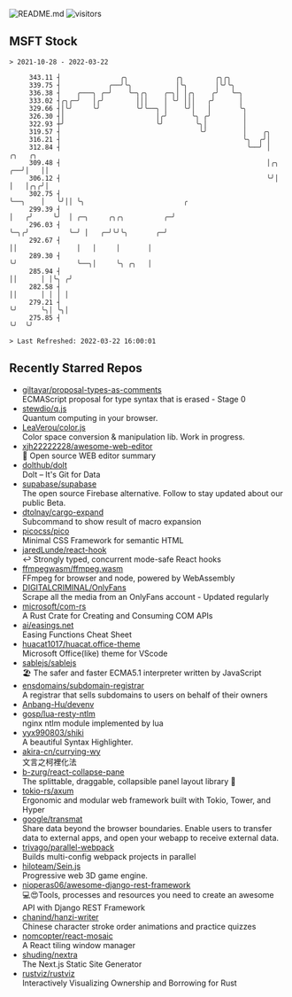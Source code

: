 ![README.md](https://github.com/Gerhut/Gerhut/workflows/README.md/badge.svg)
![visitors](https://visitors.vercel.app/Gerhut/Gerhut?token=8cf69d1f6813d272ef062726b6070c9be4ff72038cfe5a7ded7384a8da65d866)

## MSFT Stock

```
> 2021-10-28 - 2022-03-22

     343.11 ┤               ╭╮            ╭╮        ╭╮╭╮                                                         
     339.75 ┤            ╭──╯╰╮           │╰╮       │╰╯╰╮                                                        
     336.38 ┤    ╭───╮ ╭─╯    ╰─╮╭╮    ╭─╮│ │╭╮    ╭╯   ╰─╮                                                      
     333.02 ┤╭╮╭─╯   │╭╯        │││    │ ╰╯ │││   ╭╯      │                                                      
     329.66 ┤│╰╯     ╰╯         ╰╯╰──╮ │    ╰╯│   │       ╰╮                                                     
     326.30 ┤│                       │╭╯      ╰╮ ╭╯        │                                                     
     322.93 ┼╯                       ╰╯        ╰╮│         │                                                     
     319.57 ┤                                   ╰╯         │    ╭╮                                               
     316.21 ┤                                              ╰╮  ╭╯│                                               
     312.84 ┤                                               ╰──╯ │            ╭╮   ╭╮                            
     309.48 ┤                                                    │╭╮       ╭──╯│   ││                            
     306.12 ┤                                                    ╰╯│       │   │╭╮╭╯│                            
     302.75 ┤                                                      ╰──╮    │   ╰╯││ ╰╮                         ╭ 
     299.39 ┤                                                         │   ╭╯     ╰╯  │ ╭─╮     ╭╮╭╮          ╭─╯ 
     296.03 ┤                                                         ╰─╮╭╯          ╰─╯ │   ╭─╯╰╯╰╮       ╭─╯   
     292.67 ┤                                                           ││               │   │     │       │     
     289.30 ┤                                                           ╰╯               ╰──╮│     ╰╮ ╭╮   │     
     285.94 ┤                                                                               ││      │ │╰╮ ╭╯     
     282.58 ┤                                                                               ││      │ │ │ │      
     279.21 ┤                                                                               ╰╯      ╰╮│ ╰╮│      
     275.85 ┤                                                                                        ╰╯  ╰╯      

> Last Refreshed: 2022-03-22 16:00:01
```

## Recently Starred Repos

- [giltayar/proposal-types-as-comments](https://github.com/giltayar/proposal-types-as-comments)  
  ECMAScript proposal for type syntax that is erased - Stage 0
- [stewdio/q.js](https://github.com/stewdio/q.js)  
  Quantum computing in your browser.
- [LeaVerou/color.js](https://github.com/LeaVerou/color.js)  
  Color space conversion & manipulation lib. Work in progress.
- [xjh22222228/awesome-web-editor](https://github.com/xjh22222228/awesome-web-editor)  
  🔨  Open source WEB editor summary
- [dolthub/dolt](https://github.com/dolthub/dolt)  
  Dolt – It's Git for Data
- [supabase/supabase](https://github.com/supabase/supabase)  
  The open source Firebase alternative. Follow to stay updated about our public Beta.
- [dtolnay/cargo-expand](https://github.com/dtolnay/cargo-expand)  
  Subcommand to show result of macro expansion
- [picocss/pico](https://github.com/picocss/pico)  
  Minimal CSS Framework for semantic HTML
- [jaredLunde/react-hook](https://github.com/jaredLunde/react-hook)  
  ↩ Strongly typed, concurrent mode-safe React hooks
- [ffmpegwasm/ffmpeg.wasm](https://github.com/ffmpegwasm/ffmpeg.wasm)  
  FFmpeg for browser and node, powered by WebAssembly
- [DIGITALCRIMINAL/OnlyFans](https://github.com/DIGITALCRIMINAL/OnlyFans)  
  Scrape all the media from an OnlyFans account - Updated regularly
- [microsoft/com-rs](https://github.com/microsoft/com-rs)  
  A Rust Crate for Creating and Consuming COM APIs
- [ai/easings.net](https://github.com/ai/easings.net)  
  Easing Functions Cheat Sheet
- [huacat1017/huacat.office-theme](https://github.com/huacat1017/huacat.office-theme)  
  Microsoft Office(like) theme for VScode
- [sablejs/sablejs](https://github.com/sablejs/sablejs)  
  🏖️ The safer and faster ECMA5.1 interpreter written by JavaScript
- [ensdomains/subdomain-registrar](https://github.com/ensdomains/subdomain-registrar)  
  A registrar that sells subdomains to users on behalf of their owners
- [Anbang-Hu/devenv](https://github.com/Anbang-Hu/devenv)  
- [gosp/lua-resty-ntlm](https://github.com/gosp/lua-resty-ntlm)  
  nginx ntlm module implemented by lua
- [yyx990803/shiki](https://github.com/yyx990803/shiki)  
  A beautiful Syntax Highlighter.
- [akira-cn/currying-wy](https://github.com/akira-cn/currying-wy)  
  文言之柯裡化法
- [b-zurg/react-collapse-pane](https://github.com/b-zurg/react-collapse-pane)  
  The splittable, draggable, collapsible panel layout library 🎉
- [tokio-rs/axum](https://github.com/tokio-rs/axum)  
  Ergonomic and modular web framework built with Tokio, Tower, and Hyper
- [google/transmat](https://github.com/google/transmat)  
  Share data beyond the browser boundaries. Enable users to transfer data to external apps, and open your webapp to receive external data.
- [trivago/parallel-webpack](https://github.com/trivago/parallel-webpack)  
  Builds multi-config webpack projects in parallel
- [hiloteam/Sein.js](https://github.com/hiloteam/Sein.js)  
  Progressive web 3D game engine.
- [nioperas06/awesome-django-rest-framework](https://github.com/nioperas06/awesome-django-rest-framework)  
   💻😍Tools, processes and resources you need to create an awesome API with Django REST Framework
- [chanind/hanzi-writer](https://github.com/chanind/hanzi-writer)  
  Chinese character stroke order animations and practice quizzes
- [nomcopter/react-mosaic](https://github.com/nomcopter/react-mosaic)  
  A React tiling window manager
- [shuding/nextra](https://github.com/shuding/nextra)  
  The Next.js Static Site Generator
- [rustviz/rustviz](https://github.com/rustviz/rustviz)  
  Interactively Visualizing Ownership and Borrowing for Rust
